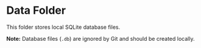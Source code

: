 # Data Folder

This folder stores local SQLite database files.

**Note:** Database files (`.db`) are ignored by Git and should be created locally.